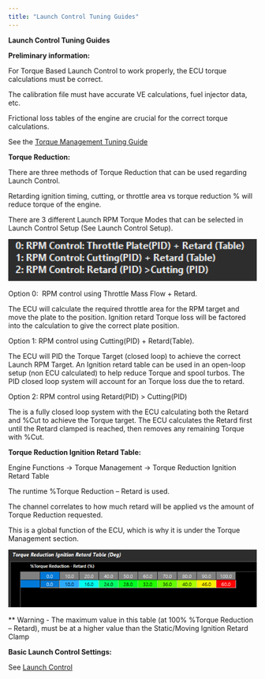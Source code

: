 ```yaml
---
title: "Launch Control Tuning Guides"
---
```


**Launch Control Tuning Guides**



**Preliminary information:**

For Torque Based Launch Control to work properly, the ECU torque calculations must be correct. &nbsp;

The calibration file must have accurate VE calculations, fuel injector data, etc. &nbsp;


Frictional loss tables of the engine are crucial for the correct torque calculations. &nbsp;

See the [Torque Management Tuning Guide](<TorqueManagementTuningGuide.md>)


**Torque Reduction:**

There are three methods of Torque Reduction that can be used regarding Launch Control. &nbsp;

Retarding ignition timing, cutting, or throttle area vs torque reduction % will reduce torque of the engine. &nbsp;

There are 3 different Launch RPM Torque Modes that can be selected in Launch Control Setup (See Launch Control Setup).&nbsp;


![Image](</img/NewItem888.png>)


Option 0:&nbsp; RPM control using Throttle Mass Flow + Retard.&nbsp;

The ECU will calculate the required throttle area for the RPM target and move the plate to the position. Ignition retard Torque loss will be factored into the calculation to give the correct plate position.


Option 1: RPM control using Cutting(PID) + Retard(Table).

The ECU will PID the Torque Target (closed loop) to achieve the correct Launch RPM Target. An Ignition retard table can be used in an open-loop setup (non ECU calculated) to help reduce Torque and spool turbos. The PID closed loop system will account for an Torque loss due the to retard.


Option 2: RPM control using Retard(PID) \> Cutting(PID)

The is a fully closed loop system with the ECU calculating both the Retard and %Cut to achieve the Torque target. The ECU calculates the Retard first until the Retard clamped is reached, then removes any remaining Torque with %Cut.


**Torque Reduction Ignition Retard Table:**

Engine Functions -\> Torque Management -\> Torque Reduction Ignition Retard Table

The runtime %Torque Reduction – Retard is used. &nbsp;

The channel correlates to how much retard will be applied vs the amount of Torque Reduction requested. &nbsp;

This is a global function of the ECU, which is why it is under the Torque Management section.&nbsp; &nbsp;


![Image](</img/NewItem727.png>)

\*\* Warning - The maximum value in this table (at 100% %Torque Reduction – Retard), must be at a higher value than the Static/Moving Ignition Retard Clamp


**Basic Launch Control Settings:**

See [Launch Control](<LaunchControl.md>)




